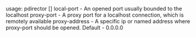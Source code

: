 usage: pdirector <local-port> <proxy-port> [<proxy-address>]
	local-port    - An opened port usually bounded to the localhost
	proxy-port    - A proxy port for a localhost connection, which is remotely available
	proxy-address - A specific ip or named address where proxy-port should be opened.
	                Default - 0.0.0.0

